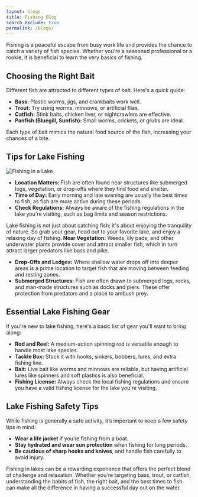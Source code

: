 ```yaml
---
layout: blogs 
title: Fishing Blog
search_exclude: true
permalink: /blogs/
---
```

Fishing is a peaceful escape from busy work life and provides the chance to catch a variety of fish species. Whether you're a seasoned professional or a rookie, it is beneficial to learn the very basics of fishing.

## Choosing the Right Bait

Different fish are attracted to different types of bait. Here's a quick guide:

- **Bass:** Plastic worms, jigs, and crankbaits work well.
- **Trout:** Try using worms, minnows, or artificial flies.
- **Catfish:** Stink baits, chicken liver, or nightcrawlers are effective.
- **Panfish (Bluegill, Sunfish):** Small worms, crickets, or grubs are ideal.

Each type of bait mimics the natural food source of the fish, increasing your chances of a bite.

## Tips for Lake Fishing

![Fishing in a Lake](https://lh3.googleusercontent.com/proxy/1hDQGldf1HzjFrKXXHrg7S5GGqmSoXhYKrwc0QB61R4BCW2cI4sUlh9H6raV0mrkaq1WHbWCyM5e0_h4sk7Qu-1R2cE_ySn_Nrx4Pidx2JEcp12o1Lc5Dq1ryhDmsdqGGnxCSRCwLjGl_WS98XySX0obwK9vGSFYX7DxaGqlS-SgMasM56sFHhV_rsG567VdcAALAI50LhR9mNXw)

- **Location Matters:** Fish are often found near structures like submerged logs, vegetation, or drop-offs where they find food and shelter.
- **Time of Day:** Early morning and late evening are usually the best times to fish, as fish are more active during these periods.
- **Check Regulations:** Always be aware of the fishing regulations in the lake you're visiting, such as bag limits and season restrictions.

Lake fishing is not just about catching fish; it's about enjoying the tranquility of nature. So grab your gear, head out to your favorite lake, and enjoy a relaxing day of fishing.
**Near Vegetation:** Weeds, lily pads, and other underwater plants provide cover and attract smaller fish, which in turn attract larger predators like bass and pike.
- **Drop-Offs and Ledges:** Where shallow water drops off into deeper areas is a prime location to target fish that are moving between feeding and resting zones.
- **Submerged Structures:** Fish are often drawn to submerged logs, rocks, and man-made structures such as docks and piers. These offer protection from predators and a place to ambush prey.

## Essential Lake Fishing Gear

If you're new to lake fishing, here's a basic list of gear you'll want to bring along:

- **Rod and Reel:** A medium-action spinning rod is versatile enough to handle most lake species.
- **Tackle Box:** Stock it with hooks, sinkers, bobbers, lures, and extra fishing line.
- **Bait:** Live bait like worms and minnows are reliable, but having artificial lures like spinners and soft plastics is also beneficial.
- **Fishing License:** Always check the local fishing regulations and ensure you have a valid fishing license for the lake you're visiting.

## Lake Fishing Safety Tips

While fishing is generally a safe activity, it’s important to keep a few safety tips in mind:

- **Wear a life jacket** if you’re fishing from a boat.
- **Stay hydrated and wear sun protection** when fishing for long periods.
- **Be cautious of sharp hooks and knives**, and handle fish carefully to avoid injury.

Fishing in lakes can be a rewarding experience that offers the perfect blend of challenge and relaxation. Whether you're targeting bass, trout, or catfish, understanding the habits of fish, the right bait, and the best times to fish can make all the difference in having a successful day out on the water.

